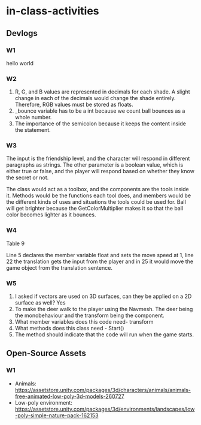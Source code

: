 # in-class-activities
## Devlogs
### W1
hello world

### W2
1. R, G, and B values are represented in decimals for each shade. A slight change in each of the decimals would change the shade entirely. Therefore, RGB values must be stored as floats.
2. _bounce variable has to be a int because we count ball bounces as a whole number.
3. The importance of the semicolon because it keeps the content inside the statement. 

### W3
The input is the friendship level, and the character will respond in different paragraphs as strings. The other parameter is a boolean value, which is either true or false, and the player will respond based on whether they know the secret or not.

The class would act as a toolbox, and the components are the tools inside it. Methods would be the functions each tool does, and members would be the different kinds of uses and situations the tools could be used for. 
Ball will get brighter because the GetColorMultiplier makes it so that the ball color becomes lighter as it bounces. 

### W4
Table 9

Line 5  declares the member variable float and sets the move speed at 1, line 22 the translation gets the input from the player and in 25 it would move the game object from the translation sentence. 
### W5
1. I asked if vectors are used on 3D surfaces, can they be applied on a 2D surface as well? Yes
2. To make the deer walk to the player using the Navmesh. The deer being the monobehaviour and the transform being the component.
3. What member variables does this code need- transform
4. What methods does this class need - Start()
5. The method should indicate that the code will run when the game starts. 

## Open-Source Assets
### W1
- Animals: https://assetstore.unity.com/packages/3d/characters/animals/animals-free-animated-low-poly-3d-models-260727 
- Low-poly environment: https://assetstore.unity.com/packages/3d/environments/landscapes/low-poly-simple-nature-pack-162153 
